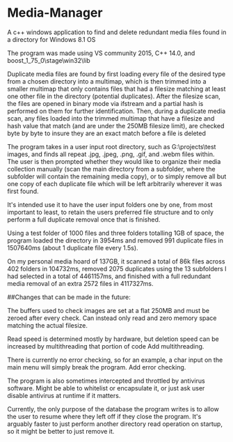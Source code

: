 # Media-Manager
A c++ windows application to find and delete redundant media files found in a directory for Windows 8.1 OS

The program was made using VS community 2015, C++ 14.0, and boost_1_75_0\stage\win32\lib

Duplicate media files are found by first loading every file of the desired type from a chosen directory into a multimap, which is then trimmed into a smaller multimap that only contains files that had a filesize matching at least one other file in the directory (potential duplicates).
After the filesize scan, the files are opened in binary mode via ifstream and a partial hash is performed on them for further identification.
Then, during a duplicate media scan, any files loaded into the trimmed multimap that have a filesize and hash value that match (and are under the 250MB filesize limit), are checked byte by byte to insure they are an exact match before a file is deleted

The program takes in a user input root directory, such as G:\projects\test images, and finds all repeat .jpg, .jpeg, .png, .gif, and .webm files within.
The user is then prompted whether they would like to organize their media collection manually (scan the main directory from a subfolder, where the subfolder will contain the remaining media copy), or to simply remove all but one copy of each duplicate file which will be left arbitrarily wherever it was first found.

It's intended use it to have the user input folders one by one, from most important to least, to retain the users preferred file structure and to only perform a full duplicate removal once that is finished.

Using a test folder of 1000 files and three folders totalling 1GB of space, the program loaded the directory in 3954ms and removed 991 duplicate files in 1507640ms (about 1 duplicate file every 1.5s).

On my personal media hoard of 137GB, it scanned a total of 86k files across 402 folders in 104732ms, removed 2075 duplicates using the 13 subfolders I had selected in a total of 4461157ms, and finished with a full redundant media removal of an extra 2572 files in 4117327ms.



##Changes that can be made in the future:

The buffers used to check images are set at a flat 250MB and must be zeroed after every check.
Can instead only read and zero memory space matching the actual filesize.

Read speed is determined mostly by hardware, but deletion speed can be increased by multithreading that portion of code
Add multithreading.

There is currently no error checking, so for an example, a char input on the main menu will simply break the program.
Add error checking.

The program is also sometimes intercepted and throttled by antivirus software.
Might be able to whitelist or encapsulate it, or just ask user disable antivirus at runtime if it matters.

Currently, the only purpose of the database the program writes is to allow the user to resume where they left off if they close the program.
It's arguably faster to just perform another directory read operation on startup, so it might be better to just remove it.
